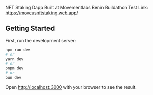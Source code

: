 NFT Staking Dapp Built at Movementlabs Benin Buildathon
Test Link: https://moveusnftstaking.web.app/

## Getting Started

First, run the development server:

```bash
npm run dev
# or
yarn dev
# or
pnpm dev
# or
bun dev
```

Open [http://localhost:3000](http://localhost:3000) with your browser to see the result.
